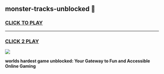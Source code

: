 
## monster-tracks-unblocked 👋
<h3>
<a href="https://premium.freeplayer.one?title=monster-tracks-unblocked&ref=14F">CLICK TO PLAY</a></h3>
<hr>

<h3>
<a href="https://premium.freeplayer.one?title=monster-tracks-unblocked&ref=14F">CLICK 2 PLAY</a>
  
</h3>

<a href="https://premium.freeplayer.one?title=monster-tracks-unblocked&ref=12F/"><img src="https://clearcache.store/games.png"></a>


**worlds hardest game unblocked: Your Gateway to Fun and Accessible Online Gaming**
